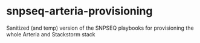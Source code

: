 # snpseq-arteria-provisioning
Sanitized (and temp) version of the SNPSEQ playbooks for provisioning the whole Arteria and Stackstorm stack
